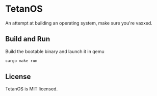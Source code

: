 # TetanOS
An attempt at building an operating system, make sure you're vaxxed.

## Build and Run

Build the bootable binary and launch it in qemu

```sh
cargo make run
```

## License

TetanOS is MIT licensed.

